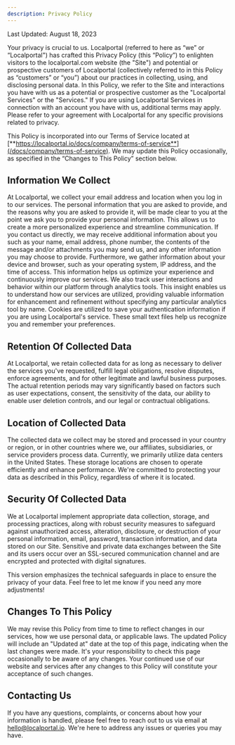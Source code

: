 ```yaml
---
description: Privacy Policy
---
```


Last Updated: August 18, 2023

Your privacy is crucial to us. Localportal (referred to here as “we” or “Localportal") has crafted this Privacy Policy (this “Policy”) to enlighten visitors to the localportal.com website (the "Site") and potential or prospective customers of Localportal (collectively referred to in this Policy as “customers” or “you”) about our practices in collecting, using, and disclosing personal data. In this Policy, we refer to the Site and interactions you have with us as a potential or prospective customer as the "Localportal Services" or the "Services." If you are using Localportal Services in connection with an account you have with us, additional terms may apply. Please refer to your agreement with Localportal for any specific provisions related to privacy.

This Policy is incorporated into our Terms of Service located at [**https://localportal.io/docs/company/terms-of-service**](/docs/company/terms-of-service). We may update this Policy occasionally, as specified in the “Changes to This Policy” section below.

## Information We Collect

At Localportal, we collect your email address and location when you log in to our services. The personal information that you are asked to provide, and the reasons why you are asked to provide it, will be made clear to you at the point we ask you to provide your personal information. This allows us to create a more personalized experience and streamline communication. If you contact us directly, we may receive additional information about you such as your name, email address, phone number, the contents of the message and/or attachments you may send us, and any other information you may choose to provide. Furthermore, we gather information about your device and browser, such as your operating system, IP address, and the time of access. This information helps us optimize your experience and continuously improve our services. We also track user interactions and behavior within our platform through analytics tools. This insight enables us to understand how our services are utilized, providing valuable information for enhancement and refinement without specifying any particular analytics tool by name. Cookies are utilized to save your authentication information if you are using Localportal's service. These small text files help us recognize you and remember your preferences.

## Retention Of Collected Data

At Localportal, we retain collected data for as long as necessary to deliver the services you've requested, fulfill legal obligations, resolve disputes, enforce agreements, and for other legitimate and lawful business purposes. The actual retention periods may vary significantly based on factors such as user expectations, consent, the sensitivity of the data, our ability to enable user deletion controls, and our legal or contractual obligations.

## Location of Collected Data
The collected data we collect may be stored and processed in your country or region, or in other countries where we, our affiliates, subsidiaries, or service providers process data. Currently, we primarily utilize data centers in the United States. These storage locations are chosen to operate efficiently and enhance performance. We're committed to protecting your data as described in this Policy, regardless of where it is located.

## Security Of Collected Data

We at Localportal implement appropriate data collection, storage, and processing practices, along with robust security measures to safeguard against unauthorized access, alteration, disclosure, or destruction of your personal information, email, password, transaction information, and data stored on our Site. Sensitive and private data exchanges between the Site and its users occur over an SSL-secured communication channel and are encrypted and protected with digital signatures.

This version emphasizes the technical safeguards in place to ensure the privacy of your data. Feel free to let me know if you need any more adjustments!

## Changes To This Policy

We may revise this Policy from time to time to reflect changes in our services, how we use personal data, or applicable laws. The updated Policy will include an "Updated at" date at the top of this page, indicating when the last changes were made. It's your responsibility to check this page occasionally to be aware of any changes. Your continued use of our website and services after any changes to this Policy will constitute your acceptance of such changes.

## Contacting Us

If you have any questions, complaints, or concerns about how your information is handled, please feel free to reach out to us via email at hello@localportal.io. We're here to address any issues or queries you may have.
